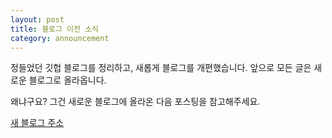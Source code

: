 ```yaml
---
layout: post
title: 블로그 이전 소식
category: announcement
---
```


정들었던 깃헙 블로그를 정리하고, 새롭게 블로그를 개편했습니다. 앞으로 모든 글은 새로운 블로그로 올라옵니다.

왜냐구요? 그건 새로운 블로그에 올라온 다음 포스팅을 참고해주세요.

[새 블로그 주소](https://www.l0z1k.com/why-i-create-new-blog-again/)